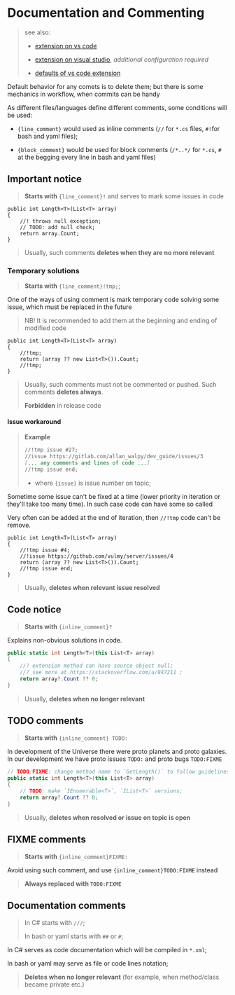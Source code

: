 # Documentation and Commenting

> see also:
>
> - [extension on vs code](https://marketplace.visualstudio.com/items?itemName=aaron-bond.better-comments)
>
> - [extension on visual studio](https://marketplace.visualstudio.com/items?itemName=OmarRwemi.BetterComments),
> *additional configuration required*
>
> - [defaults of vs code extension](https://github.com/aaron-bond/better-comments#configuration)

Default behavior for any comets is to delete them;
but there is some mechanics in workflow,
when commits can be handy

As different files/languages define different comments, some conditions will be used:

- `{line_comment}` would used as inline comments
  (`//` for `*.cs` files, `#!`for bash and yaml files);

- `{block_comment}` would be used for block comments
  (`/*..*/` for `*.cs`, `#` at the begging every line in bash and yaml files)

## Important notice

> **Starts with** `{line_comment}!` and serves to mark some issues in code

```sharp
public int Length<T>(List<T> array)
{
    //! throws null exception;
    // TODO: add null check;
    return array.Count;
}
```

> Usually, such comments **deletes when they are no more relevant**

### Temporary solutions

> **Starts with** `{line_comment}!tmp;`;

One of the ways of using comment is mark temporary code solving some
issue, which must be replaced in the future

> NB! It is recommended to add them at the beginning and
> ending of modified code

```sharp
public int Length<T>(List<T> array)
{
    //!tmp;
    return (array ?? new List<T>()).Count;
    //!tmp;
}
```

> Usually, such comments must not be commented or pushed.
> Such comments **deletes always**.
>
> **Forbidden** in release code

#### Issue workaround

> **Example**
>
> ```markdown
> //!tmp issue #27;
> //issue https://gitlab.com/allan_walpy/dev_guide/issues/3
> [... any comments and lines of code ...]
> //!tmp issue end;
> ```
>
> - where `{issue}` is issue number on topic;

Sometime some issue can't be fixed at a time
(lower priority in iteration or they'll take too many time).
In such case code can have some so called

Very often can be added at the end of iteration, then `//!tmp` code can't be remove.

```sharp
public int Length<T>(List<T> array)
{
    //!tmp issue #4;
    //!issue https://github.com/vulmy/server/issues/4
    return (array ?? new List<T>()).Count;
    //!tmp issue end;
}
```

> Usually, **deletes when relevant issue resolved**

## Code notice

> **Starts with** `{inline_comment}?`

Explains non-obvious solutions in code.

```csharp
public static int Length<T>(this List<T> array)
{
    //? extension method can have source object null;
    //? see more at https://stackoverflow.com/a/847211 ;
    return array?.Count ?? 0;
}
```

> Usually, **deletes when no longer relevant**

## TODO comments

> **Starts with** `{inline_comment} TODO:`

In development of the Universe there were proto planets and proto galaxies.
In our development we have proto issues `TODO:` and proto bugs `TODO:FIXME`

```csharp
// TODO:FIXME: change method name to `GetLength()` to follow guidelines;
public static int Length<T>(this List<T> array)
{
    // TODO: make `IEnumerable<T>`, `IList<T>` versions;
    return array?.Count ?? 0;
}
```

> Usually, **deletes when resolved or issue on topic is open**

## FIXME comments

> **Starts with** `{inline_comment}FIXME:`

Avoid using such comment, and use `{inline_comment}TODO:FIXME` instead

> **Always replaced with `TODO:FIXME`**

## Documentation comments

> In C# starts with `///`;
>
> In bash or yaml starts with `##` or `#`;

In C# serves as code documentation which will be compiled in `*.xml`;

In bash or yaml may serve as file or code lines notation;

> **Deletes when no longer relevant**
> (for example, when method/class became private etc.)
